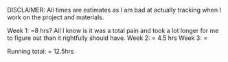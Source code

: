 DISCLAIMER: All times are estimates as I am bad at actually tracking when I work on the project and materials.

Week 1: ~8 hrs?
    All I know is it was a total pain and took a lot longer for me to figure out than it rightfully should have.
Week 2: = 4.5 hrs
Week 3: = 

Running total: = 12.5hrs